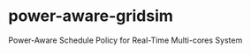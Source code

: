 power-aware-gridsim
===================

Power-Aware Schedule Policy for Real-Time Multi-cores System
